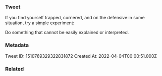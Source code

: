 ### Tweet
If you find yourself trapped, cornered, and on the defensive in some situation, try a simple experiment:

Do something that cannot be easily explained or interpreted.

### Metadata
Tweet ID: 1510769329322831872
Created At: 2022-04-04T00:00:51.000Z

### Related


